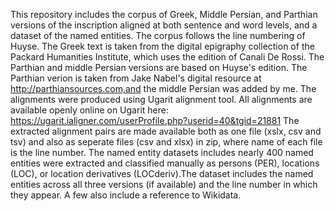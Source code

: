 This repository includes the corpus of Greek, Middle Persian, and Parthian versions of the inscription aligned at both sentence and word levels, and a dataset of the named entities. 
The corpus follows the line numbering of Huyse. The Greek text is taken from the digital epigraphy collection of the Packard Humanities Institute, which uses the edition of Canali De Rossi. The Parthian and middle Persian versions are based on Huyse's edition. The Parthian verion is taken from Jake Nabel's digital resource at http://parthiansources.com,and the middle Persian was added by me.
The alignments were produced using Ugarit alignment tool. All alignments are available openly online on Ugarit here: https://ugarit.ialigner.com/userProfile.php?userid=40&tgid=21881
The extracted alignment pairs are made available both as one file (xslx, csv and tsv) and also as seperate files (csv and xlsx) in zip, where name of each file is the line number.
The named entity datasets includes nearly 400 named entities were extracted and classified manually as persons (PER), locations (LOC), or location derivatives (LOCderiv).The dataset includes the named entities across all three versions (if available) and the line number in which they appear. A few also include a reference to Wikidata.
